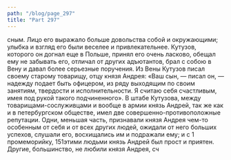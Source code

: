 ```yaml
---
path: "/blog/page_297"
title: "Part 297"
---
```


сным. Лицо его выражало больше довольства собой и окружающими; улыбка и взгляд его были веселее и привлекательнее.
Кутузов, которого он догнал еще в Польше, принял его очень ласково, обещал ему не забывать его, отличал от других адъютантов, брал с собою в Вену и давал более серьезные поручения. Из Вены Кутузов писал своему старому товарищу, отцу князя Андрея:
«Ваш сын, — писал он, — надежду подает быть офицером, из ряду выходящим по своим занятиям, твердости и исполнительности. Я считаю себя счастливым, имея под рукой такого подчиненного».
В штабе Кутузова, между товарищами-сослуживцами и вообще в армии князь Андрей, так же как и в петербургском обществе, имел две совершенно-противоположные репутации. Одни, меньшая часть, признавали князя Андрея чем-то особенным от себя и от всех других людей, ожидали от него больших успехов, слушали его, восхищались им и подражали ему; и с 1 промеморийку,
151этими людьми князь Андрей был прост и приятен. Другие, большинство, не любили князя Андрея, сч
